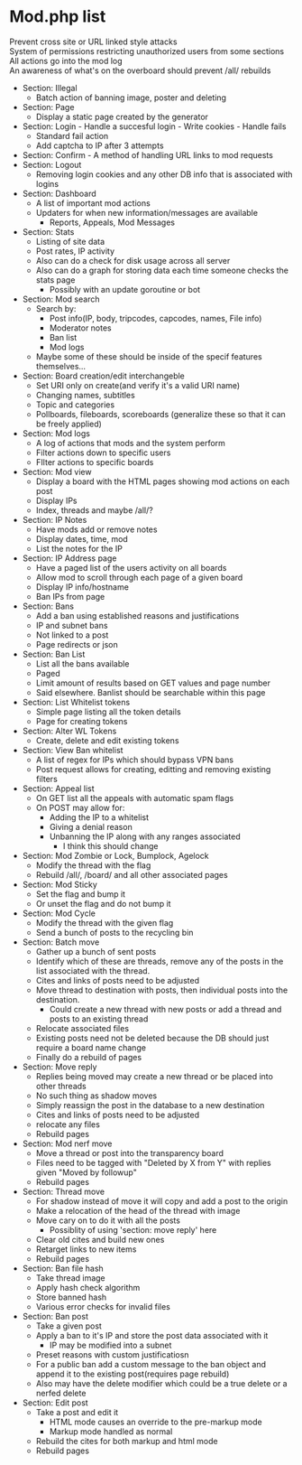 # Mod.php list
Prevent cross site or URL linked style attacks<br/>
System of permissions restricting unauthorized users from some sections<br/>
All actions go into the mod log<br/>
An awareness of what's on the overboard should prevent /all/ rebuilds<br/>

  - Section: Illegal
    - Batch action of banning image, poster and deleting   
  - Section: Page
    - Display a static page created by the generator
  -  Section: Login 
    - Handle a succesful login
    - Write cookies
    - Handle fails  
      - Standard fail action
      - Add captcha to IP after 3 attempts 
  -  Section: Confirm
    - A method of handling URL links to mod requests   
  - Section: Logout
    - Removing login cookies and any other DB info that is associated with logins
  - Section: Dashboard
    - A list of important mod actions
    - Updaters for when new information/messages are available
      - Reports, Appeals, Mod Messages
  - Section: Stats
    - Listing of site data
    - Post rates, IP activity
    - Also can do a check for disk usage across all server
    - Also can do a graph for storing data each time someone checks the stats page
      - Possibly with an update goroutine or bot
  - Section: Mod search
    - Search by:
      - Post info(IP, body, tripcodes, capcodes, names, File info)
      - Moderator notes
      - Ban list
      - Mod logs
    - Maybe some of these should be inside of the specif features themselves...
  - Section: Board creation/edit interchangeble
    - Set URI only on create(and verify it's a valid URI name)
    - Changing names, subtitles 
    - Topic and categories
    - Pollboards, fileboards, scoreboards (generalize these so that it can be freely applied)
  - Section: Mod logs
    - A log of actions that mods and the system perform
    - Filter actions down to specific users
    - FIlter actions to specific boards
  - Section: Mod view
    - Display a board with the HTML pages showing mod actions on each post
    - Display IPs 
    - Index, threads and maybe /all/?
  - Section: IP Notes
    - Have mods add or remove notes
    - Display dates, time, mod
    - List the notes for the IP
  - Section: IP Address page
    - Have a paged list of the users activity on all boards
    - Allow mod to scroll through each page of a given board
    - Display IP info/hostname
    - Ban IPs from page
  - Section: Bans
    - Add a ban using established reasons and justifications
    - IP and subnet bans
    - Not linked to a post
    - Page redirects or json
  - Section: Ban List
    - List all the bans available
    - Paged
    - Limit amount of results based on GET values and page number
    - Said elsewhere. Banlist should be searchable within this page
  - Section: List Whitelist tokens
    - Simple page listing all the token details
    - Page for creating tokens
  - Section: Alter WL Tokens
    - Create, delete and edit existing tokens
  - Section: View Ban whitelist
    - A list of regex for IPs which should bypass VPN bans
    - Post request allows for creating, editting and removing existing filters
  - Section: Appeal list
    - On GET list all the appeals with automatic spam flags
    - On POST may allow for: 
      - Adding the IP to a whitelist
      - Giving a denial reason
      - Unbanning the IP along with any ranges associated
        - I think this should change
  - Section: Mod Zombie or Lock, Bumplock, Agelock
    - Modify the thread with the flag 
    - Rebuild /all/, /board/ and all other associated pages
  - Section: Mod Sticky
    - Set the flag and bump it 
    - Or unset the flag and do not bump it
  - Section: Mod Cycle
    - Modify the thread with the given flag
    - Send a bunch of posts to the recycling bin
  - Section: Batch move
    - Gather up a bunch of sent posts
    - Identify which of these are threads, remove any of the posts in the list associated with the thread.
    - Cites and links of posts need to be adjusted
    - Move thread to destination with posts, then individual posts into the destination.
      - Could create a new thread with new posts or add a thread and posts to an existing thread
    - Relocate associated files
    - Existing posts need not be deleted because the DB should just require a board name change   
    - Finally do a rebuild of pages
  - Section: Move reply
    - Replies being moved may create a new thread or be placed into other threads
    - No such thing as shadow moves
    - Simply reassign the post in the database to a new destination
    - Cites and links of posts need to be adjusted
    - relocate any files 
    - Rebuild pages
  - Section: Mod nerf move
    - Move a thread or post into the transparency board
    - Files need to be tagged with "Deleted by X from Y" with replies given "Moved by followup"
    - Rebuild pages
  - Section: Thread move
    - For shadow instead of move it will copy and add a post to the origin 
    - Make a relocation of the head of the thread with image
    - Move cary on to do it with all the posts
      - Possiblity of using 'section: move reply' here
    - Clear old cites and build new ones
    - Retarget links to new items
    - Rebuild pages
  - Section: Ban file hash
    - Take thread image
    - Apply hash check algorithm
    - Store banned hash
    - Various error checks for invalid files
  - Section: Ban post
    - Take a given post
    - Apply a ban to it's IP and store the post data associated with it 
      - IP may be modified into a subnet
    - Preset reasons with custom justificatiosn
    - For a public ban add a custom message to the ban object and append it to the existing post(requires page rebuild)
    - Also may have the delete modifier which could be a true delete or a nerfed delete
  - Section: Edit post
    - Take a post and edit it
      - HTML mode causes an override to the pre-markup mode
      - Markup mode handled as normal
    - Rebuild the cites for both markup and html mode 
    - Rebuild pages
